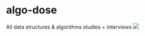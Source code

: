 # algo-dose
All data structures &amp; algorithms studies + interviews
![](https://drive.google.com/file/d/1SYgNeToEzBOAnBJHVw7cBRXUX7Oiali_/view?usp=sharing)
